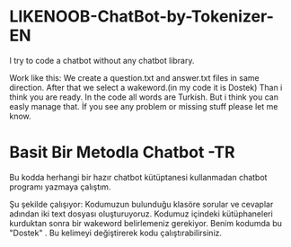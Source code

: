 # LIKENOOB-ChatBot-by-Tokenizer-EN
  I try to code a chatbot without any chatbot library. 


  Work like this:
  We create a question.txt and answer.txt files in same direction. After that we select a wakeword.(in my code it is Dostek) Than i think you are ready.
  In the code all words are Turkish. But i think you can easly manage that.
  İf you see any problem or missing stuff please let me know.
  
 # Basit Bir Metodla Chatbot -TR
 Bu kodda herhangi bir hazır chatbot kütüptanesi kullanmadan chatbot programı yazmaya çalıştım.
 
 Şu şekilde çalışıyor:
 Kodumuzun bulunduğu klasöre sorular ve cevaplar adından iki text dosyası oluşturuyoruz. Kodumuz içindeki kütüphaneleri kurduktan sonra bir wakeword belirlemeniz gerekiyor. Benim kodumda bu "Dostek" . Bu kelimeyi değiştirerek kodu çalıştırabilirsiniz.
 
